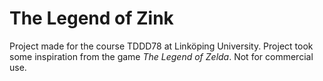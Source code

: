 # The Legend of Zink
Project made for the course TDDD78 at Linköping University. Project took some inspiration from the game *The Legend of Zelda*.
Not for commercial use.
